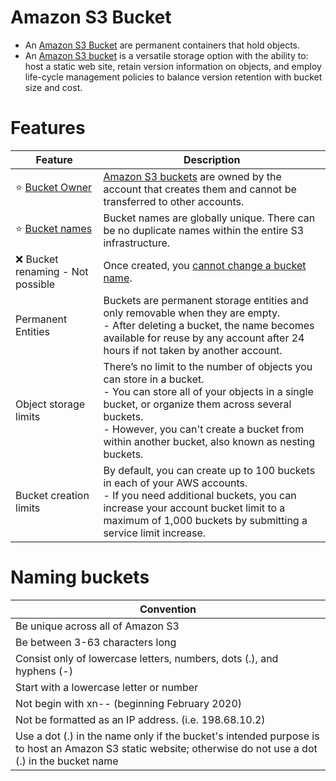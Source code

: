 
# Amazon S3 Bucket
- An [Amazon S3 Bucket](https://docs.aws.amazon.com/AmazonS3/latest/userguide/UsingBucket.html) are permanent containers that hold objects.
- An [Amazon S3 bucket](https://docs.aws.amazon.com/AmazonS3/latest/userguide/UsingBucket.html) is a versatile storage option with the ability to: host a static web site, retain version information on objects, and employ life-cycle management policies to balance version retention with bucket size and cost.

# Features

| Feature                                                                                                  | Description                                                                                                                                                                                                                                                                                                                                                                                                                    |
|----------------------------------------------------------------------------------------------------------|--------------------------------------------------------------------------------------------------------------------------------------------------------------------------------------------------------------------------------------------------------------------------------------------------------------------------------------------------------------------------------------------------------------------------------|
| :star: [Bucket Owner](https://docs.aws.amazon.com/AmazonS3/latest/userguide/bucket-owner-condition.html) | [Amazon S3 buckets](https://docs.aws.amazon.com/AmazonS3/latest/userguide/bucket-owner-condition.html) are owned by the account that creates them and cannot be transferred to other accounts.                                                                                                                                                                                                                                 |
| :star: [Bucket names](https://docs.aws.amazon.com/AmazonS3/latest/userguide/create-bucket-overview.html) | Bucket names are globally unique. There can be no duplicate names within the entire S3 infrastructure.                                                                                                                                                                                                                                                                                                                         |
| :x: Bucket renaming - Not possible                                                                       | Once created, you [cannot change a bucket name](https://bobbyhadz.com/blog/aws-s3-rename-bucket).                                                                                                                                                                                                                                                                                                                                                                                 |
| Permanent Entities                                                                                       | Buckets are permanent storage entities and only removable when they are empty. <br/>- After deleting a bucket, the name becomes available for reuse by any account after 24 hours if not taken by another account.                                                                                                                                                                                                             |
| Object storage limits                                                                                    | There’s no limit to the number of objects you can store in a bucket. <br/>- You can store all of your objects in a single bucket, or organize them across several buckets. <br/>- However, you can't create a bucket from within another bucket, also known as nesting buckets.                                                                                                                                                |
| Bucket creation limits                                                                                   | By default, you can create up to 100 buckets in each of your AWS accounts. <br/>- If you need additional buckets, you can increase your account bucket limit to a maximum of 1,000 buckets by submitting a service limit increase.                                                                                                                                                                                             |

# Naming buckets

| Convention                                                                                                                                                |
|-----------------------------------------------------------------------------------------------------------------------------------------------------------|
| Be unique across all of Amazon S3                                                                                                                         |
| Be between 3-63 characters long                                                                                                                           |
| Consist only of lowercase letters, numbers, dots (.), and hyphens (-)                                                                                     |
| Start with a lowercase letter or number                                                                                                                   |
| Not begin with xn-- (beginning February 2020)                                                                                                             |
| Not be formatted as an IP address. (i.e. 198.68.10.2)                                                                                                     |
| Use a dot (.) in the name only if the bucket's intended purpose is to host an Amazon S3 static website; otherwise do not use a dot (.) in the bucket name |